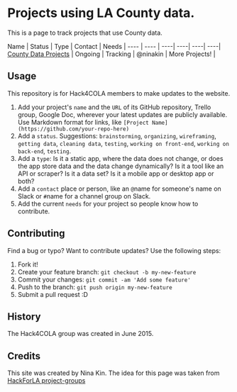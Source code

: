 # Projects using LA County data.

This is a page to track projects that use County data.

Name  | Status | Type | Contact |  Needs |
---- | ---- | ----| ----| ----| ----|
[County Data Projects](https://github.com/Hack4COLA/projects-cola-data/)  | Ongoing | Tracking | @ninakin | More Projects! |

## Usage

This repository is for Hack4COLA members to make updates to the website.

1. Add your project's `name` and the `URL` of its GitHub repository, Trello group, Google Doc, wherever your latest updates are publicly available. Use Markdown format for links, like `[Project Name](https://github.com/your-repo-here)`
2. Add a `status`. Suggestions: `brainstorming`, `organizing`, `wireframing`, `getting data`, `cleaning data`, `testing`, `working on front-end`, `working on back-end`, `testing`.
2. Add a `type`: Is it a static app, where the data does not change, or does the app store data and the data change dynamically? Is it a tool like an API or scraper? Is it a data set? Is it a mobile app or desktop app or both?
3. Add a `contact` place or person, like an `@`name for someone's name on Slack or `#`name for a channel group on Slack.
4. Add the current `needs` for your project so people know how to contribute.

## Contributing

Find a bug or typo?  Want to contribute updates?  Use the following steps:

1. Fork it!
2. Create your feature branch: `git checkout -b my-new-feature`
3. Commit your changes: `git commit -am 'Add some feature'`
4. Push to the branch: `git push origin my-new-feature`
5. Submit a pull request :D

## History

The Hack4COLA group was created in June 2015.

## Credits

This site was created by Nina Kin.  The idea for this page was taken from [HackForLA project-groups](https://github.com/hackforla/project-groups)
